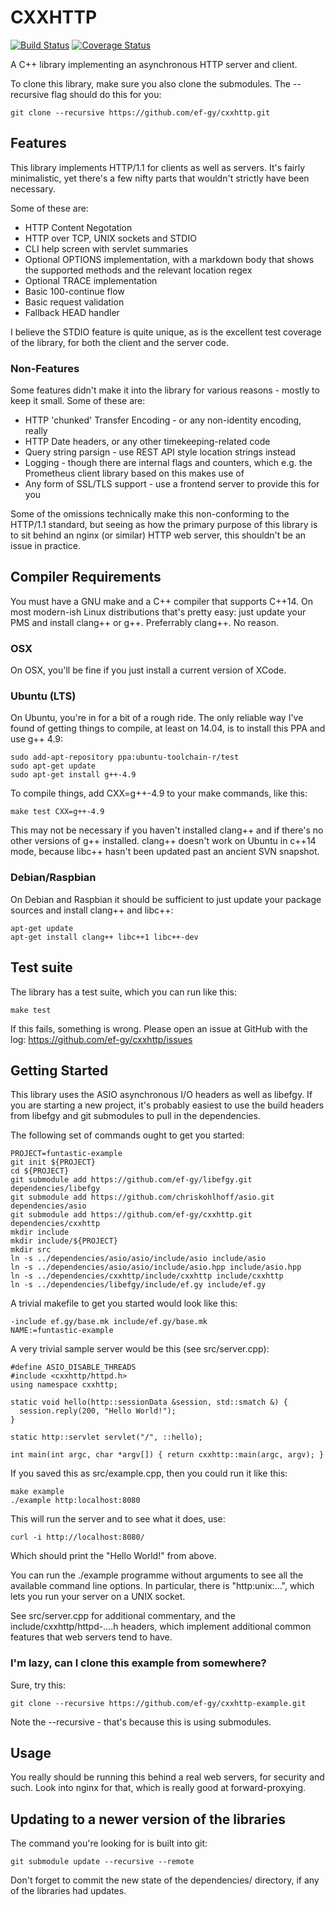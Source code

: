 # CXXHTTP

[![Build Status](https://travis-ci.org/ef-gy/cxxhttp.svg?branch=master)](https://travis-ci.org/ef-gy/cxxhttp)
[![Coverage Status](https://coveralls.io/repos/github/ef-gy/cxxhttp/badge.svg?branch=master)](https://coveralls.io/github/ef-gy/cxxhttp?branch=master)

A C++ library implementing an asynchronous HTTP server and client.

To clone this library, make sure you also clone the submodules. The --recursive
flag should do this for you:

    git clone --recursive https://github.com/ef-gy/cxxhttp.git

## Features

This library implements HTTP/1.1 for clients as well as servers. It's fairly
minimalistic, yet there's a few nifty parts that wouldn't strictly have been
necessary.

Some of these are:

* HTTP Content Negotation
* HTTP over TCP, UNIX sockets and STDIO
* CLI help screen with servlet summaries
* Optional OPTIONS implementation, with a markdown body that shows the supported
  methods and the relevant location regex
* Optional TRACE implementation
* Basic 100-continue flow
* Basic request validation
* Fallback HEAD handler

I believe the STDIO feature is quite unique, as is the excellent test coverage
of the library, for both the client and the server code.

### Non-Features

Some features didn't make it into the library for various reasons - mostly to
keep it small. Some of these are:

* HTTP 'chunked' Transfer Encoding - or any non-identity encoding, really
* HTTP Date headers, or any other timekeeping-related code
* Query string parsign - use REST API style location strings instead
* Logging - though there are internal flags and counters, which e.g. the
  Prometheus client library based on this makes use of
* Any form of SSL/TLS support - use a frontend server to provide this for you

Some of the omissions technically make this non-conforming to the HTTP/1.1
standard, but seeing as how the primary purpose of this library is to sit behind
an nginx (or similar) HTTP web server, this shouldn't be an issue in practice.

## Compiler Requirements

You must have a GNU make and a C++ compiler that supports C++14. On most
modern-ish Linux distributions that's pretty easy: just update your PMS and
install clang++ or g++. Preferrably clang++. No reason.

### OSX

On OSX, you'll be fine if you just install a current version of XCode.

### Ubuntu (LTS)

On Ubuntu, you're in for a bit of a rough ride. The only reliable way I've found
of getting things to compile, at least on 14.04, is to install this PPA and use
g++ 4.9:

    sudo add-apt-repository ppa:ubuntu-toolchain-r/test
    sudo apt-get update
    sudo apt-get install g++-4.9

To compile things, add CXX=g++-4.9 to your make commands, like this:

    make test CXX=g++-4.9

This may not be necessary if you haven't installed clang++ and if there's no
other versions of g++ installed. clang++ doesn't work on Ubuntu in c++14 mode,
because libc++ hasn't been updated past an ancient SVN snapshot.

### Debian/Raspbian

On Debian and Raspbian it should be sufficient to just update your package
sources and install clang++ and libc++:

    apt-get update
    apt-get install clang++ libc++1 libc++-dev

## Test suite

The library has a test suite, which you can run like this:

    make test

If this fails, something is wrong. Please open an issue at GitHub with the log:
https://github.com/ef-gy/cxxhttp/issues

## Getting Started

This library uses the ASIO asynchronous I/O headers as well as libefgy. If you
are starting a new project, it's probably easiest to use the build headers from
libefgy and git submodules to pull in the dependencies.

The following set of commands ought to get you started:

    PROJECT=funtastic-example
    git init ${PROJECT}
    cd ${PROJECT}
    git submodule add https://github.com/ef-gy/libefgy.git dependencies/libefgy
    git submodule add https://github.com/chriskohlhoff/asio.git dependencies/asio
    git submodule add https://github.com/ef-gy/cxxhttp.git dependencies/cxxhttp
    mkdir include
    mkdir include/${PROJECT}
    mkdir src
    ln -s ../dependencies/asio/asio/include/asio include/asio
    ln -s ../dependencies/asio/asio/include/asio.hpp include/asio.hpp
    ln -s ../dependencies/cxxhttp/include/cxxhttp include/cxxhttp
    ln -s ../dependencies/libefgy/include/ef.gy include/ef.gy

A trivial makefile to get you started would look like this:

    -include ef.gy/base.mk include/ef.gy/base.mk
    NAME:=funtastic-example

A very trivial sample server would be this (see src/server.cpp):

    #define ASIO_DISABLE_THREADS
    #include <cxxhttp/httpd.h>
    using namespace cxxhttp;

    static void hello(http::sessionData &session, std::smatch &) {
      session.reply(200, "Hello World!");
    }

    static http::servlet servlet("/", ::hello);

    int main(int argc, char *argv[]) { return cxxhttp::main(argc, argv); }

If you saved this as src/example.cpp, then you could run it like this:

    make example
    ./example http:localhost:8080

This will run the server and to see what it does, use:

    curl -i http://localhost:8080/

Which should print the "Hello World!" from above.

You can run the ./example programme without arguments to see all the available
command line options. In particular, there is "http:unix:...", which lets you
run your server on a UNIX socket.

See src/server.cpp for additional commentary, and the
include/cxxhttp/httpd-....h headers, which implement additional common features
that web servers tend to have.

### I'm lazy, can I clone this example from somewhere?

Sure, try this:

    git clone --recursive https://github.com/ef-gy/cxxhttp-example.git

Note the --recursive - that's because this is using submodules.

## Usage

You really should be running this behind a real web servers, for security and
such. Look into nginx for that, which is really good at forward-proxying.

## Updating to a newer version of the libraries

The command you're looking for is built into git:

    git submodule update --recursive --remote

Don't forget to commit the new state of the dependencies/ directory, if any of
the libraries had updates.
